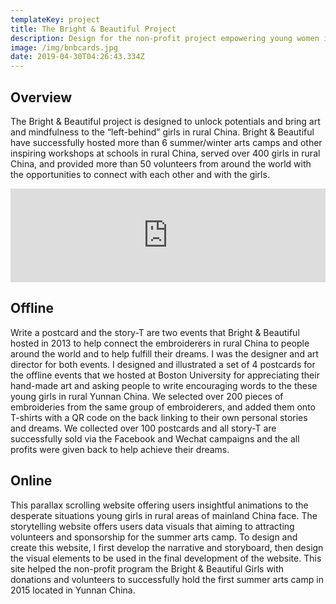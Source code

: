 ```yaml
---
templateKey: project
title: The Bright & Beautiful Project
description: Design for the non-profit project empowering young women in rural China
image: /img/bnbcards.jpg
date: 2019-04-30T04:26:43.334Z
---
```

## Overview

The Bright & Beautiful project is designed to unlock potentials and bring art and mindfulness to the “left-behind” girls in rural China. Bright & Beautiful have successfully hosted more than 6 summer/winter arts camps and other inspiring workshops at schools in rural China, served over 400 girls in rural China, and provided more than 50 volunteers from around the world with the opportunities to connect with each other and with the girls.

<div class="youtubeWrapper" style="max-width:800px"><iframe width="100%" src="https://www.youtube.com/embed/HuoU8piIMxg" frameborder="0" allowfullscreen></iframe></div>

## Offline

Write a postcard and the story-T are two events that Bright & Beautiful hosted in 2013 to help connect the embroiderers in rural China to people around the world and to help fulfill their dreams. I was the designer and art director for both events. I designed and illustrated a set of 4 postcards for the offline events that we hosted at Boston University for appreciating their hand-made art and asking people to write encouraging words to the these young girls in rural Yunnan China. We selected over 200 pieces of embroideries from the same group of embroiderers, and added them onto T-shirts with a QR code on the back linking to their own personal stories and dreams. We collected over 100 postcards and all story-T are successfully sold via the Facebook and Wechat campaigns and the all profits were given back to help achieve their dreams.

<lightbox col='4'>
<rehype-image src="bnb-girls_card1.jpg" text="text"></rehype-image>
<rehype-image src="bnb-girls_card2.jpg" text="text"></rehype-image>
<rehype-image src="bnb-girls_card3.jpg" text="text"></rehype-image>
<rehype-image src="bnb-girls_card4.jpg" text="text"></rehype-image><rehype-image src="bnb-card-team.jpg" text="text"></rehype-image>
<rehype-image src="bnb-write_event2.jpg" text="text"></rehype-image>
<rehype-image src="bnb-write_event4.jpg" text="text"></rehype-image>
<rehype-image src="bnb-xiaozhao.jpg" text="text"></rehype-image>
</lightbox>

## Online

This parallax scrolling website offering users insightful animations to the desperate situations young girls in rural areas of mainland China face. The storytelling website offers users data visuals that aiming to attracting volunteers and sponsorship for the summer arts camp. To design and create this website, I first develop the narrative and storyboard, then design the visual elements to be used in the final development of the website. This site helped the non-profit program the Bright & Beautiful Girls with donations and volunteers to successfully hold the first summer arts camp in 2015 located in Yunnan China.

<lightbox col='2'>
<rehype-image src="bnb-girls-web.jpg" text="text"></rehype-image>
</lightbox>
